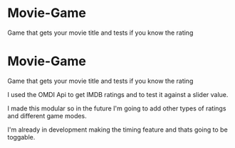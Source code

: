 # Movie-Game
Game that gets your movie title and tests if you know the rating
# Movie-Game
Game that gets your movie title and tests if you know the rating

I used the OMDI Api to get IMDB ratings and to test it against a slider value.  

I made this modular so in the future I'm going to add other types of ratings and different game modes. 

I'm already in development making the timing feature and thats going to be toggable.
